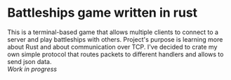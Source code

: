 <h1>Battleships game written in rust</h1>
This is a terminal-based game that allows multiple clients to connect to a server and play battleships with others. Project's purpose is learning more about Rust and about communication over TCP. I've decided to crate my own simple protocol that routes packets to different handlers and allows to send json data.<br>
<i>Work in progress</i>
